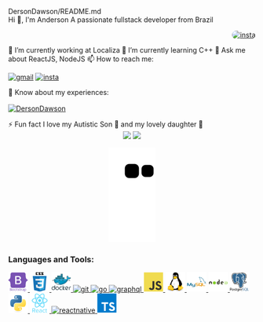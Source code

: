 DersonDawson/README.md                                     
                                                            Hi 👋, I'm Anderson 
                                              A passionate fullstack developer from Brazil
                                              <p align="right"><a href="https://www.instagram.com/paidoclarkedaclara/"><img src="https://lh3.googleusercontent.com/a/ALm5wu3B46orHJd0PQ5ocFwzq5o2xExFbBNM7fjFfytk=s455-p-no" target="_blank" alt="insta" width="100" height="100" style="border-radius:50px;"></a>  </p>
                                              
🔭 I’m currently working at Localiza 
🌱 I’m currently learning C++
💬 Ask me about ReactJS, NodeJS
📫 How to reach me:<p align="left"> <a href = "mailto:andersonsmurf@gmail.com"><img src="https://logosmarcas.net/wp-content/uploads/2020/11/Gmail-Logo.png" target="_blank" alt="gmail" width="40" height="25"></a> <a href="https://www.instagram.com/paidoclarkedaclara/" target="_blank"><img src="https://upload.wikimedia.org/wikipedia/commons/a/a5/Instagram_icon.png" target="_blank" alt="insta" width="30" height="30"></a></p>
📄 Know about my experiences:<p align="left"><a href="https://www.linkedin.com/in/anderson-machado-morais/" target="blank"><img align="center" src="https://raw.githubusercontent.com/rahuldkjain/github-profile-readme-generator/master/src/images/icons/Social/linked-in-alt.svg" alt="DersonDawson" height="30" width="40" /></a>
</p>
⚡ Fun fact I love my Autistic Son 🧩 and my lovely daughter 🧡

<div align="center">
<img height="170em" src="https://github-readme-stats.vercel.app/api?username=DersonDawson&show_icons=true&theme=radical&include_all_commits=true&count_private=true"/>
  <img height="170em" src="https://github-readme-stats.vercel.app/api/top-langs/?username=DersonDawson&layout=compact&langs_count=7&theme=radical"/>
</div>
  
<div align="center"> 
 
![Snake animation](https://github.com/danielmm616/danielmm616/blob/output/github-contribution-grid-snake.svg)

 
</div>
              
<h3 align="left">Languages and Tools:</h3>
<p align="left"><a href="https://getbootstrap.com" target="_blank" rel="noreferrer"> <img src="https://raw.githubusercontent.com/devicons/devicon/master/icons/bootstrap/bootstrap-plain-wordmark.svg" alt="bootstrap" width="40" height="40"/> </a> <a href="https://www.w3schools.com/css/" target="_blank" rel="noreferrer"> <img src="https://raw.githubusercontent.com/devicons/devicon/master/icons/css3/css3-original-wordmark.svg" alt="css3" width="40" height="40"/> </a> <a href="https://www.docker.com/" target="_blank" rel="noreferrer"> <img src="https://raw.githubusercontent.com/devicons/devicon/master/icons/docker/docker-original-wordmark.svg" alt="docker" width="40" height="40"/> </a> <a href="https://git-scm.com/" target="_blank" rel="noreferrer"> <img src="https://www.vectorlogo.zone/logos/git-scm/git-scm-icon.svg" alt="git" width="40" height="40"/> </a> <a href="https://soliditylang.org/" target="_blank" rel="noreferrer"> <img src="https://i2.wp.com/securitygrind.com/wp-content/uploads/2021/04/solidity-feat.jpg?w=233&ssl=1" alt="go" width="40" height="40"/> </a> <a href="https://graphql.org" target="_blank" rel="noreferrer"> <img src="https://www.vectorlogo.zone/logos/graphql/graphql-icon.svg" alt="graphql" width="40" height="40"/> </a> <a href="https://developer.mozilla.org/en-US/docs/Web/JavaScript" target="_blank" rel="noreferrer"> <img src="https://raw.githubusercontent.com/devicons/devicon/master/icons/javascript/javascript-original.svg" alt="javascript" width="40" height="40"/> </a> <a href="https://www.linux.org/" target="_blank" rel="noreferrer"> <img src="https://raw.githubusercontent.com/devicons/devicon/master/icons/linux/linux-original.svg" alt="linux" width="40" height="40"/> </a> <a href="https://www.mysql.com/" target="_blank" rel="noreferrer"> <img src="https://raw.githubusercontent.com/devicons/devicon/master/icons/mysql/mysql-original-wordmark.svg" alt="mysql" width="40" height="40"/> </a> <a href="https://nodejs.org" target="_blank" rel="noreferrer"> <img src="https://raw.githubusercontent.com/devicons/devicon/master/icons/nodejs/nodejs-original-wordmark.svg" alt="nodejs" width="40" height="40"/> </a> <a href="https://www.postgresql.org" target="_blank" rel="noreferrer"> <img src="https://raw.githubusercontent.com/devicons/devicon/master/icons/postgresql/postgresql-original-wordmark.svg" alt="postgresql" width="40" height="40"/> </a> <a href="https://www.python.org" target="_blank" rel="noreferrer"> <img src="https://raw.githubusercontent.com/devicons/devicon/master/icons/python/python-original.svg" alt="python" width="40" height="40"/> </a> <a href="https://reactjs.org/" target="_blank" rel="noreferrer"> <img src="https://raw.githubusercontent.com/devicons/devicon/master/icons/react/react-original-wordmark.svg" alt="react" width="40" height="40"/> </a> <a href="https://reactnative.dev/" target="_blank" rel="noreferrer"> <img src="https://reactnative.dev/img/header_logo.svg" alt="reactnative" width="40" height="40"/> </a> <a href="https://www.typescriptlang.org/" target="_blank" rel="noreferrer"> <img src="https://raw.githubusercontent.com/devicons/devicon/master/icons/typescript/typescript-original.svg" alt="typescript" width="40" height="40"/> </a> </p>
